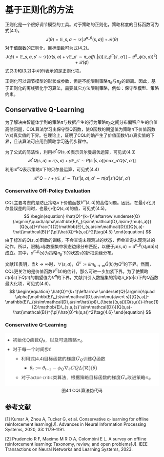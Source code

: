 # 基于正则化的方法

正则化是一个很好调节模型的工具。对于策略的正则化，策略梯度的目标函数可为式(4.1)。
$$
\begin{equation}
J(\theta)=\mathbb{E}\_{s,a\sim\mathcal{D}}[\mathcal{Q}^{\pi\_{\theta}}(s,a)]+\mathcal{R}(\theta)\tag{4.1}
\end{equation}
$$
对于值函数的正则化，目标函数可为式(4.2)。
$$
\begin{equation}
J(\phi)=\mathbb{E}\_{s,a,{s}'\sim\mathcal{D}}[(r(s,a)+\gamma\mathbb{E}\_{{a}'\sim\pi\_{off}(.\vert s)}[\mathcal{Q}\_{\phi}^{\pi}({s}',{a}')]-\mathcal{Q}^{\pi}\_{\phi}(s,a))^2]+\mathcal{R}(\phi)\tag{4.2}
\end{equation}
$$
式(3.1)和(3.2)中$\mathcal{R}(\theta)$表示的是正则化项。

正则化可以调节模型的形状或参数，但是不能限制策略$\pi_{\theta}$与$\pi_{\beta}$的距离。因此，基于正则化的离线强化学习算法，需要其它方法限制策略，例如：保守型模型、策略约束。



## Conservative Q-Learning

为了解决由智能体学到的策略$\pi$与数据产生的行为策略$\pi_{\beta}$之间分布偏移产生的价值高估问题，CQL算法学习出保守型Q函数，使Q函数的期望值为策略$\pi$下价值函数$V(s)$真实值的下界。在理论上，证明了CQL的确产生了价值函数$V(s)$真实值的下界，且该算法可应用到策略学习迭代步骤中。

为了公式的简洁性，利用$\mathcal{B}^*Q(s,a)$表示贝尔曼最优运算，可见式(4.3)
$$
\mathcal{B}^*Q(s,a)=r(s,a)+\gamma\mathbb{E}\_{{s}'\sim P({s}'|s,a)}[max\_{{a}'}Q({s}',{a}')]\tag{4.3}
$$
利用$\mathcal{B}^{\pi}Q$表示策略$\pi$下的贝尔曼运算，可见式(4.4)
$$
\mathcal{B}^{\pi}Q=r + \gamma \mathbb{E}\_{{s}'\sim T({s}'\vert s,a),{a}'\sim\pi({a}'\vert{s}')}Q({s}',{a}')\tag{4.4}
$$


### Conservative Off-Policy Evaluation

CQL主要考虑的是防止策略$\pi$下价值函数$V^{\pi}(s,a)$的高估问题。因此，在最小化贝尔曼误差的同时，也最小化$Q(s,a)$的值，可见式(4.5)。
$$
\begin{equation}
\hat{Q}^{k+1}\leftarrow \underset{Q}{argmin}\quad\alpha\mathbb{E}\_{s\sim\mathcal{D},a\sim{\mu(s,a)}}[Q(s,a)]+\frac{1}{2}\mathbb{E}\_{s,a\sim\mathcal{D}}[(Q(s,a)-\hat{\mathcal{B}}^{\pi}\hat{Q}^k(s,a))^2]\tag{4.5}
\end{equation}
$$
由于标准的$Q(s,a)$函数的训练，不会查询未观测过的状态，但会查询未观测过的动作。所以，限制$\mu$与数据集中状态边缘分布匹配，以便于$\mu(s,a)=d^{\pi\_{\beta}}(s)\mu(a\vert s)$成立。其中，$d^{\pi\_{\beta}}(s)$为策略$\pi_{\beta}$下的状态$s$的折扣边缘分布。

文献[1]表明，当$k\to\infty$时，$\forall(s,a)$，$\hat{Q}^{\pi}:=lim_{k\to\infty}\hat{Q}(k)$为$Q^{\pi}$的下界。然而，CQL更关注的是价值函数$V^{\pi}(s)$的估计，那么可进一步加紧下界。为了使策略$\pi(a|s)$下$\hat{Q}(\pi)$的期望值为$V^{\pi}$的下界，文献[1]引入数据集的策略$\pi\_{\beta}(a\vert s)$下的$Q$函数最大化项，可见式(4.6)。
$$
\begin{equation}
\hat{Q}^{k+1}\leftarrow \underset{Q}{argmin}\quad \alpha(\mathbb{E}\_{s\sim\mathcal{D},a\sim\mu(a\vert s)}[Q(s,a)]-\mathbb{E}\_{s\sim\mathcal{D},a\sim\hat{\pi}\_{\beta}(s,a)}[Q(s,a)])-\frac{1}{2}\mathbb{E}\_{s,a,{s}'\sim\mathcal{D}}[(Q(s,a)-\hat{\mathcal{B}}^{\pi}\hat{Q}^k(s,a))^2]\tag{4.6}
\end{equation}
$$






### Conservative Q-Learning





<div align="center">
  <img src="./img/CQL.png" width=600 />
</div>

<div align="center">
  图4.1 CQL算法伪代码
</div>



## 参考文献

[1] Kumar A, Zhou A, Tucker G, et al. Conservative q-learning for offline reinforcement learning[J]. Advances in Neural Information Processing Systems, 2020, 33: 1179-1191.

[2] Prudencio R F, Maximo M R O A, Colombini E L. A survey on offline reinforcement learning: Taxonomy, review, and open problems[J]. IEEE Transactions on Neural Networks and Learning Systems, 2023.
